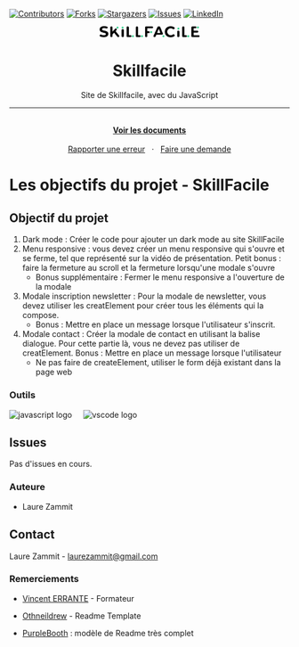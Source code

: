 [![Contributors][contributors-shield]][contributors-url]
[![Forks][forks-shield]][forks-url]
[![Stargazers][stars-shield]][stars-url]
[![Issues][issues-shield]][issues-url]
[![LinkedIn][linkedin-shield]][linkedin-url]

<div align="center">
  <a name="readme-top"></a>
  <a href="https://laurezammit.github.io/Skillfacile-js/">
    <img src="img/logo-noir.png" alt="Logo" width="180">
  </a>

  <h1 align="center">Skillfacile</h1>
  <p align="center">Site de Skillfacile, avec du JavaScript</p>

  <hr>

  <p align="center">
    <br>
    <a href="https://github.com/LaureZammit/Skillfacile-js"><strong>Voir les documents</strong></a>
    <br>
    <br>
    <a href="https://github.com/LaureZammit/Skillfacile-js/issues">Rapporter une erreur</a>
    &nbsp
    ·
    &nbsp
    <a href="https://github.com/LaureZammit/Skillfacile-js/issues">Faire une demande</a>
  </p>
</div>

# Les objectifs du projet - SkillFacile

## Objectif du projet
1. Dark mode : Créer le code pour ajouter un dark mode au site SkillFacile
2. Menu responsive : vous devez créer un menu responsive qui s'ouvre et se ferme, tel que représenté sur la vidéo de présentation. Petit bonus : faire la fermeture au scroll et la fermeture lorsqu'une modale s'ouvre
    * Bonus supplémentaire : Fermer le menu responsive a l'ouverture de la modale
3. Modale inscription newsletter : Pour la modale de newsletter, vous devez utiliser les creatElement pour créer tous les éléments qui la compose. 
    * Bonus : Mettre en place un message lorsque l'utilisateur s'inscrit.
4. Modale contact : Créer la modale de contact en utilisant la balise dialogue. Pour cette partie là, vous ne devez pas utiliser de creatElement. Bonus : Mettre en place un message lorsque l'utilisateur
    * Ne pas faire de createElement, utiliser le form déjà existant dans la page web

### Outils

<img src="https://cdn.jsdelivr.net/gh/devicons/devicon/icons/javascript/javascript-original.svg" height="50" alt="javascript logo"  /> <img width="12" /> <img src="https://cdn.jsdelivr.net/gh/devicons/devicon/icons/vscode/vscode-original.svg" height="30" alt="vscode logo"  />

## Issues

Pas d'issues en cours.

### Auteure
* Laure Zammit

## Contact
  
Laure Zammit - laurezammit@gmail.com

### Remerciements
* [Vincent ERRANTE](https://www.errantevincent.com/) - Formateur

* [Othneildrew](https://github.com/othneildrew/Best-README-Template/blob/master/README.md) - Readme Template
* [PurpleBooth](https://github.com/PurpleBooth/a-good-readme-template) : modèle de Readme très complet

<!-- MARKDOWN LINKS & IMAGES -->
<!-- https://www.markdownguide.org/basic-syntax/#reference-style-links -->
[contributors-shield]: https://img.shields.io/github/contributors/LaureZammit/Skillfacile-JS.svg?style=for-the-badge
[contributors-url]: https://github.com/LaureZammit/Skillfacile-JS/graphs/contributors
[forks-shield]: https://img.shields.io/github/forks/LaureZammit/Skillfacile-JS.svg?style=for-the-badge
[forks-url]: https://github.com/LaureZammit/Skillfacile-JS/forks
[stars-shield]: https://img.shields.io/github/stars/LaureZammit/Skillfacile-JS.svg?style=for-the-badge
[stars-url]: https://github.com/LaureZammit/Skillfacile-JS/stargazers
[issues-shield]: https://img.shields.io/github/issues/LaureZammit/Skillfacile-JS.svg?style=for-the-badge
[issues-url]: https://github.com/LaureZammit/Skillfacile-JS/issues

[linkedin-shield]: https://img.shields.io/badge/-LinkedIn-black.svg?style=for-the-badge&logo=linkedin&colorB=555
[linkedin-url]: https://www.linkedin.com/in/laure-zammit-84a3b3150/